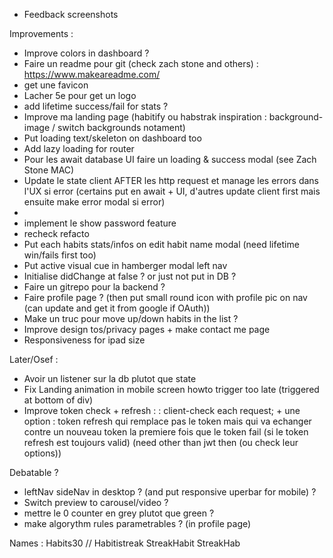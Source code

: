 - Feedback screenshots

Improvements :
- Improve colors in dashboard ?
- Faire un readme pour git (check zach stone and others) : https://www.makeareadme.com/
- get une favicon
- Lacher 5e pour get un logo
- add lifetime success/fail for stats ?
- Improve ma landing page (habitify ou habstrak inspiration : background-image / switch backgrounds notament)
- Put loading text/skeleton on dashboard too
- Add lazy loading for router
- Pour les await database UI faire un loading & success modal (see Zach Stone MAC)
- Update le state client AFTER les http request et manage les errors dans l'UX si error (certains put en await + UI, d'autres update client first mais ensuite make error modal si error)
- 
- implement le show password feature
- recheck refacto
- Put each habits stats/infos on edit habit name modal (need lifetime win/fails first too)
- Put active visual cue in hamberger modal left nav
- Initialise didChange at false ? or just not put in DB ?
- Faire un gitrepo pour la backend ?
- Faire profile page ? (then put small round icon with profile pic on nav (can update and get it from google if OAuth))
- Make un truc pour move up/down habits in the list ?
- Improve design tos/privacy pages + make contact me page
- Responsiveness for ipad size

Later/Osef :
- Avoir un listener sur la db plutot que state
- Fix Landing animation in mobile screen howto trigger too late (triggered at bottom of div)
- Improve token check + refresh :
: client-check each request; + une option : token refresh qui remplace pas le token mais qui va echanger contre un nouveau token la premiere fois que le token fail (si le token refresh est toujours valid) (need other than jwt then (ou check leur options))

Debatable ?
- leftNav sideNav in desktop ? (and put responsive uperbar for mobile) ?
-  Switch preview to carousel/video ?
- mettre le 0 counter en grey plutot que green ?
- make algorythm rules parametrables ? (in profile page)


Names : Habits30 // Habitistreak StreakHabit StreakHab 
